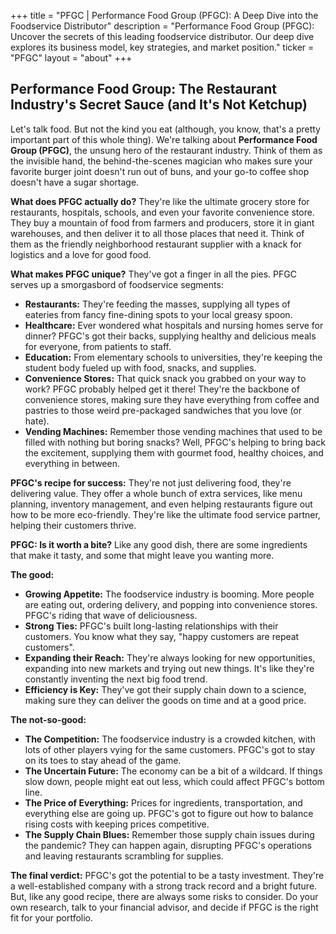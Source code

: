 +++
title = "PFGC |  Performance Food Group (PFGC): A Deep Dive into the Foodservice Distributor"
description = "Performance Food Group (PFGC): Uncover the secrets of this leading foodservice distributor. Our deep dive explores its business model, key strategies, and market position."
ticker = "PFGC"
layout = "about"
+++

        


## Performance Food Group: The Restaurant Industry's Secret Sauce (and It's Not Ketchup)

Let's talk food. But not the kind you eat (although, you know, that's a pretty important part of this whole thing). We're talking about **Performance Food Group (PFGC)**, the unsung hero of the restaurant industry. Think of them as the invisible hand, the behind-the-scenes magician who makes sure your favorite burger joint doesn't run out of buns, and your go-to coffee shop doesn't have a sugar shortage.  

**What does PFGC actually do?** They're like the ultimate grocery store for restaurants, hospitals, schools, and even your favorite convenience store. They buy a mountain of food from farmers and producers, store it in giant warehouses, and then deliver it to all those places that need it.  Think of them as the friendly neighborhood restaurant supplier with a knack for logistics and a love for good food.

**What makes PFGC unique?** They've got a finger in all the pies. PFGC  serves up a smorgasbord of foodservice segments:

* **Restaurants:** They're feeding the masses, supplying all types of eateries from fancy fine-dining spots to your local greasy spoon. 
* **Healthcare:**  Ever wondered what hospitals and nursing homes serve for dinner?  PFGC's got their backs, supplying healthy and delicious meals for everyone, from patients to staff. 
* **Education:** From elementary schools to universities, they're keeping the student body fueled up with food, snacks, and supplies.  
* **Convenience Stores:** That quick snack you grabbed on your way to work?  PFGC probably helped get it there! They're the backbone of convenience stores, making sure they have everything from coffee and pastries to those weird pre-packaged sandwiches that you love (or hate).
* **Vending Machines:**  Remember those vending machines that used to be filled with nothing but boring snacks? Well, PFGC's helping to bring back the excitement, supplying them with gourmet food, healthy choices, and everything in between.  

**PFGC's recipe for success:** They're not just delivering food, they're delivering value. They offer a whole bunch of extra services, like menu planning, inventory management, and even helping restaurants figure out how to be more eco-friendly. They're like the ultimate food service partner, helping their customers thrive. 

**PFGC: Is it worth a bite?** Like any good dish, there are some ingredients that make it tasty, and some that might leave you wanting more. 

**The good:**

* **Growing Appetite:** The foodservice industry is booming. More people are eating out, ordering delivery, and popping into convenience stores. PFGC's riding that wave of deliciousness.
* **Strong Ties:** PFGC's built long-lasting relationships with their customers.  You know what they say, "happy customers are repeat customers". 
* **Expanding their Reach:** They're always looking for new opportunities, expanding into new markets and trying out new things.  It's like they're constantly inventing the next big food trend. 
* **Efficiency is Key:** They've got their supply chain down to a science, making sure they can deliver the goods on time and at a good price.  

**The not-so-good:**

* **The Competition:** The foodservice industry is a crowded kitchen, with lots of other players vying for the same customers. PFGC's got to stay on its toes to stay ahead of the game.
* **The Uncertain Future:**  The economy can be a bit of a wildcard. If things slow down, people might eat out less, which could affect PFGC's bottom line.  
* **The Price of Everything:**  Prices for ingredients, transportation, and everything else are going up.  PFGC's got to figure out how to balance rising costs with keeping prices competitive.
* **The Supply Chain Blues:**  Remember those supply chain issues during the pandemic? They can happen again, disrupting PFGC's operations and leaving restaurants scrambling for supplies. 

**The final verdict:**  PFGC's got the potential to be a tasty investment. They're a well-established company with a strong track record and a bright future.  But, like any good recipe, there are always some risks to consider.  Do your own research, talk to your financial advisor, and decide if PFGC is the right fit for your portfolio.  

        